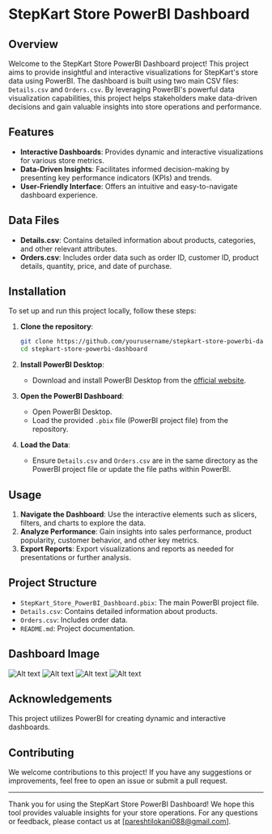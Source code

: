 # StepKart Store PowerBI Dashboard

## Overview

Welcome to the StepKart Store PowerBI Dashboard project! This project aims to provide insightful and interactive visualizations for StepKart's store data using PowerBI. The dashboard is built using two main CSV files: `Details.csv` and `Orders.csv`. By leveraging PowerBI's powerful data visualization capabilities, this project helps stakeholders make data-driven decisions and gain valuable insights into store operations and performance.

## Features

- **Interactive Dashboards**: Provides dynamic and interactive visualizations for various store metrics.
- **Data-Driven Insights**: Facilitates informed decision-making by presenting key performance indicators (KPIs) and trends.
- **User-Friendly Interface**: Offers an intuitive and easy-to-navigate dashboard experience.

## Data Files

- **Details.csv**: Contains detailed information about products, categories, and other relevant attributes.
- **Orders.csv**: Includes order data such as order ID, customer ID, product details, quantity, price, and date of purchase.

## Installation

To set up and run this project locally, follow these steps:

1. **Clone the repository**:
    ```bash
    git clone https://github.com/yourusername/stepkart-store-powerbi-dashboard.git
    cd stepkart-store-powerbi-dashboard
    ```

2. **Install PowerBI Desktop**:
    - Download and install PowerBI Desktop from the [official website](https://powerbi.microsoft.com/desktop/).

3. **Open the PowerBI Dashboard**:
    - Open PowerBI Desktop.
    - Load the provided `.pbix` file (PowerBI project file) from the repository.

4. **Load the Data**:
    - Ensure `Details.csv` and `Orders.csv` are in the same directory as the PowerBI project file or update the file paths within PowerBI.

## Usage

1. **Navigate the Dashboard**: Use the interactive elements such as slicers, filters, and charts to explore the data.
2. **Analyze Performance**: Gain insights into sales performance, product popularity, customer behavior, and other key metrics.
3. **Export Reports**: Export visualizations and reports as needed for presentations or further analysis.

## Project Structure

- `StepKart_Store_PowerBI_Dashboard.pbix`: The main PowerBI project file.
- `Details.csv`: Contains detailed information about products.
- `Orders.csv`: Includes order data.
- `README.md`: Project documentation.

## Dashboard Image

![Alt text](1.png)
![Alt text](2.png)
![Alt text](3.png)
![Alt text](4.png)


## Acknowledgements

This project utilizes PowerBI for creating dynamic and interactive dashboards.

## Contributing

We welcome contributions to this project! If you have any suggestions or improvements, feel free to open an issue or submit a pull request.

---

Thank you for using the StepKart Store PowerBI Dashboard! We hope this tool provides valuable insights for your store operations. For any questions or feedback, please contact us at [pareshtilokani088@gmail.com].
